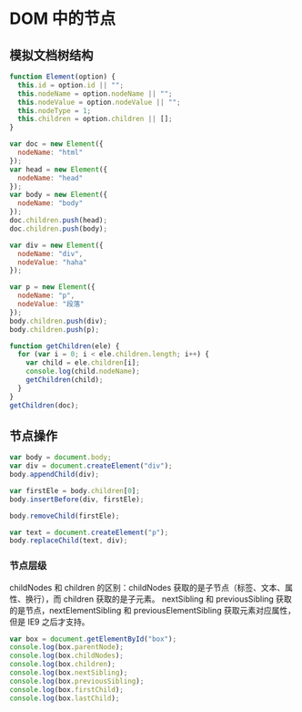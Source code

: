 # DOM 中的节点

## 模拟文档树结构

```js
function Element(option) {
  this.id = option.id || "";
  this.nodeName = option.nodeName || "";
  this.nodeValue = option.nodeValue || "";
  this.nodeType = 1;
  this.children = option.children || [];
}

var doc = new Element({
  nodeName: "html"
});
var head = new Element({
  nodeName: "head"
});
var body = new Element({
  nodeName: "body"
});
doc.children.push(head);
doc.children.push(body);

var div = new Element({
  nodeName: "div",
  nodeValue: "haha"
});

var p = new Element({
  nodeName: "p",
  nodeValue: "段落"
});
body.children.push(div);
body.children.push(p);

function getChildren(ele) {
  for (var i = 0; i < ele.children.length; i++) {
    var child = ele.children[i];
    console.log(child.nodeName);
    getChildren(child);
  }
}
getChildren(doc);
```

## 节点操作

```javascript
var body = document.body;
var div = document.createElement("div");
body.appendChild(div);

var firstEle = body.children[0];
body.insertBefore(div, firstEle);

body.removeChild(firstEle);

var text = document.createElement("p");
body.replaceChild(text, div);
```

### 节点层级

childNodes 和 children 的区别：childNodes 获取的是子节点（标签、文本、属性、换行），而 children 获取的是子元素。
nextSibling 和 previousSibling 获取的是节点，nextElementSibling 和 previousElementSibling 获取元素对应属性，但是 IE9 之后才支持。

```js
var box = document.getElementById("box");
console.log(box.parentNode);
console.log(box.childNodes);
console.log(box.children);
console.log(box.nextSibling);
console.log(box.previousSibling);
console.log(box.firstChild);
console.log(box.lastChild);
```
